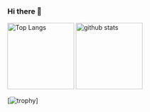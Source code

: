 ### Hi there 👋

<p align="left"> 
  <img alt="Top Langs" height="150px" src="https://github-readme-stats.vercel.app/api/top-langs/?username=kisaragi2342&show_icons=true&theme=dark" />
  <img alt="github stats" height="150px" src="https://github-readme-stats.vercel.app/api?username=kisaragi2342&theme=dark&show_icons=ture"/>
</p>

[![trophy](https://github-profile-trophy.vercel.app/?username=kisaragi2342&theme=dark&column=7
)]
<!--
**kisaragi2342/kisaragi2342** is a ✨ _special_ ✨ repository because its `README.md` (this file) appears on your GitHub profile.

Here are some ideas to get you started:

- 🔭 I’m currently working on ...
- 🌱 I’m currently learning ...
- 👯 I’m looking to collaborate on ...
- 🤔 I’m looking for help with ...
- 💬 Ask me about ...
- 📫 How to reach me: ...
- 😄 Pronouns: ...
- ⚡ Fun fact: ...
-->
